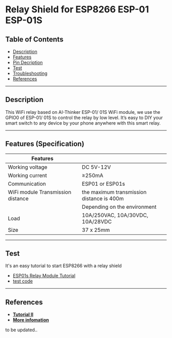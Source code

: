 # Relay Shield for ESP8266 ESP-01 ESP-01S

## Table of Contents

-   [Description](#description)
-   [Features](#features)
-   [Pin Decription](#pin-description)
-   [Test](#test)
-   [Troubleshooting](#troubleshooting)
-   [References](#references)

---

## Description

This WiFi relay based on AI-Thinker ESP-01/ 01S WiFi module, we use the GPIO0 of ESP-01/ 01S to control the relay by low level. It’s easy to DIY your smart switch to any device by your phone anywhere with this smart relay.

---

## Features (Specification)

| Features                          |                                           |
| --------------------------------- | ----------------------------------------- |
| Working voltage                   | DC 5V-12V                                 |
| Working current                   | ≥250mA                                    |
| Communication                     | ESP01 or ESP01s                           |
| WiFi module Transmission distance | the maximum transmission distance is 400m |
|                                   | Depending on the environment              |
| Load                              | 10A/250VAC, 10A/30VDC, 10A/28VDC          |
| Size                              | 37 x 25mm                                 |

---

## Test

It's an easy tutorial to start ESP8266 with a relay shield

-   [ESP01s Relay Module Tutorial](https://www.instructables.com/ESP0101S-RELAY-MODULE-TUTORIAL)
-   [test code](test/ESP8266_Control_Relay.ino)

---

## References

-   **[Tutorial II](https://youtu.be/L6HiulJPzgE)**
-   **[More infomation](https://bit.ly/3vBvW1S)**

to be updated..
